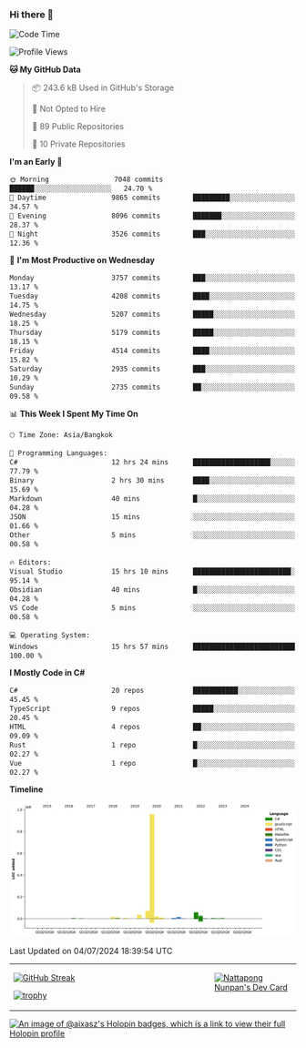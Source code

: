### Hi there 👋

<!--START_SECTION:waka-->
![Code Time](http://img.shields.io/badge/Code%20Time-1%2C767%20hrs%2013%20mins-blue)

![Profile Views](http://img.shields.io/badge/Profile%20Views-6-blue)

**🐱 My GitHub Data** 

> 📦 243.6 kB Used in GitHub's Storage 
 > 
> 🚫 Not Opted to Hire
 > 
> 📜 89 Public Repositories 
 > 
> 🔑 10 Private Repositories 
 > 
**I'm an Early 🐤** 

```text
🌞 Morning                7048 commits        ██████░░░░░░░░░░░░░░░░░░░   24.70 % 
🌆 Daytime                9865 commits        █████████░░░░░░░░░░░░░░░░   34.57 % 
🌃 Evening                8096 commits        ███████░░░░░░░░░░░░░░░░░░   28.37 % 
🌙 Night                  3526 commits        ███░░░░░░░░░░░░░░░░░░░░░░   12.36 % 
```
📅 **I'm Most Productive on Wednesday** 

```text
Monday                   3757 commits        ███░░░░░░░░░░░░░░░░░░░░░░   13.17 % 
Tuesday                  4208 commits        ████░░░░░░░░░░░░░░░░░░░░░   14.75 % 
Wednesday                5207 commits        █████░░░░░░░░░░░░░░░░░░░░   18.25 % 
Thursday                 5179 commits        █████░░░░░░░░░░░░░░░░░░░░   18.15 % 
Friday                   4514 commits        ████░░░░░░░░░░░░░░░░░░░░░   15.82 % 
Saturday                 2935 commits        ███░░░░░░░░░░░░░░░░░░░░░░   10.29 % 
Sunday                   2735 commits        ██░░░░░░░░░░░░░░░░░░░░░░░   09.58 % 
```


📊 **This Week I Spent My Time On** 

```text
🕑︎ Time Zone: Asia/Bangkok

💬 Programming Languages: 
C#                       12 hrs 24 mins      ███████████████████░░░░░░   77.79 % 
Binary                   2 hrs 30 mins       ████░░░░░░░░░░░░░░░░░░░░░   15.69 % 
Markdown                 40 mins             █░░░░░░░░░░░░░░░░░░░░░░░░   04.28 % 
JSON                     15 mins             ░░░░░░░░░░░░░░░░░░░░░░░░░   01.66 % 
Other                    5 mins              ░░░░░░░░░░░░░░░░░░░░░░░░░   00.58 % 

🔥 Editors: 
Visual Studio            15 hrs 10 mins      ████████████████████████░   95.14 % 
Obsidian                 40 mins             █░░░░░░░░░░░░░░░░░░░░░░░░   04.28 % 
VS Code                  5 mins              ░░░░░░░░░░░░░░░░░░░░░░░░░   00.58 % 

💻 Operating System: 
Windows                  15 hrs 57 mins      █████████████████████████   100.00 % 
```

**I Mostly Code in C#** 

```text
C#                       20 repos            ███████████░░░░░░░░░░░░░░   45.45 % 
TypeScript               9 repos             █████░░░░░░░░░░░░░░░░░░░░   20.45 % 
HTML                     4 repos             ██░░░░░░░░░░░░░░░░░░░░░░░   09.09 % 
Rust                     1 repo              █░░░░░░░░░░░░░░░░░░░░░░░░   02.27 % 
Vue                      1 repo              █░░░░░░░░░░░░░░░░░░░░░░░░   02.27 % 
```



**Timeline**

![Lines of Code chart](https://raw.githubusercontent.com/aixasz/aixasz/main/assets/bar_graph.png)


 Last Updated on 04/07/2024 18:39:54 UTC
<!--END_SECTION:waka-->

<table>
<tr>
<td width="70%" valign="top">
 
 [![GitHub Streak](http://github-readme-streak-stats.herokuapp.com?user=aixasz&theme=github-dark&hide_border=true&date_format=%5BY%20%5DM%20j)](https://git.io/streak-stats)

 [![trophy](https://github-profile-trophy.vercel.app/?username=aixasz&theme=onedark)](https://github.com/ryo-ma/github-profile-trophy)
 </td>
<td width="30%" valign="top">
 
<a href="https://app.daily.dev/aixasz"><img src="https://api.daily.dev/devcards/403207936e6547c9a85ea449e9f3abe8.png?r=re8" alt="Nattapong Nunpan's Dev Card"/></a>

 </td>
</tr>
</table>

[![An image of @aixasz's Holopin badges, which is a link to view their full Holopin profile](https://holopin.me/aixasz)](https://holopin.io/@aixasz)
 
